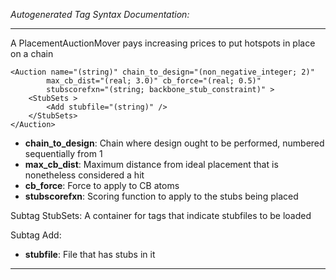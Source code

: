 _Autogenerated Tag Syntax Documentation:_

---
A PlacementAuctionMover pays increasing prices to put hotspots in place on a chain

```
<Auction name="(string)" chain_to_design="(non_negative_integer; 2)"
        max_cb_dist="(real; 3.0)" cb_force="(real; 0.5)"
        stubscorefxn="(string; backbone_stub_constraint)" >
    <StubSets >
        <Add stubfile="(string)" />
    </StubSets>
</Auction>
```

-   **chain_to_design**: Chain where design ought to be performed, numbered sequentially from 1
-   **max_cb_dist**: Maximum distance from ideal placement that is nonetheless considered a hit
-   **cb_force**: Force to apply to CB atoms
-   **stubscorefxn**: Scoring function to apply to the stubs being placed


Subtag StubSets:   A container for tags that indicate stubfiles to be loaded



Subtag Add:   

-   **stubfile**: File that has stubs in it

---

